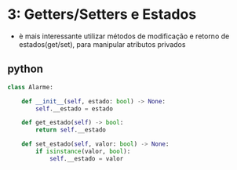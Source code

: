 # 3: Getters/Setters e Estados

- è mais interessante utilizar métodos de modificação e retorno de estados(get/set), para manipular atributos privados

## python

```python
class Alarme:

    def __init__(self, estado: bool) -> None:
        self.__estado = estado

    def get_estado(self) -> bool:
        return self.__estado

    def set_estado(self, valor: bool) -> None:
        if isinstance(valor, bool):
            self.__estado = valor
```
